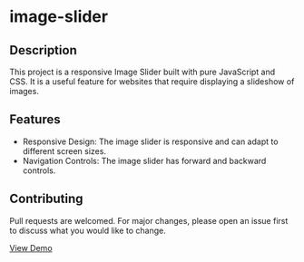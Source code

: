 # image-slider


## Description
This project is a responsive Image Slider built with pure JavaScript and CSS. It is a useful feature for websites that require displaying a slideshow of images.

## Features
* Responsive Design: The image slider is responsive and can adapt to different screen sizes. 
* Navigation Controls: The image slider has forward and backward controls.

## Contributing
Pull requests are welcomed. For major changes, please open an issue first to discuss what you would like to change.

[View Demo](https://mahdi-mey.github.io/image-slider/)
